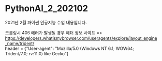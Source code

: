 # PythonAI_2_202102
2021년 2월 파이썬 인공지능 수업 내용입니다.

크롤링시 406 에러가 발생될 경우 헤더 정보 사이트 => https://developers.whatismybrowser.com/useragents/explore/layout_engine_name/trident/  
header = {"User-agent": "Mozilla/5.0 (Windows NT 6.1; WOW64; Trident/7.0; rv:11.0) like Gecko"}
